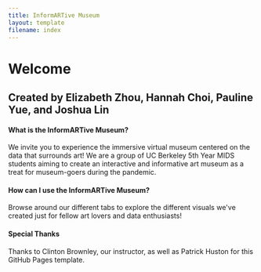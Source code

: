 ```yaml
---
title: InformARTive Museum
layout: template
filename: index
--- 
```


# Welcome

## Created by Elizabeth Zhou, Hannah Choi, Pauline Yue, and Joshua Lin

#### What is the InformARTive Museum?
We invite you to experience the immersive virtual museum centered on the data that surrounds art! We are a group of UC Berkeley 5th Year MIDS students aiming to create an interactive and informative art museum as a treat for museum-goers during the pandemic. 

#### How can I use the InformARTive Museum?
Browse around our different tabs to explore the different visuals we've created just for fellow art lovers and data enthusiasts!

#### Special Thanks
Thanks to Clinton Brownley, our instructor, as well as Patrick Huston for this GitHub Pages template.

